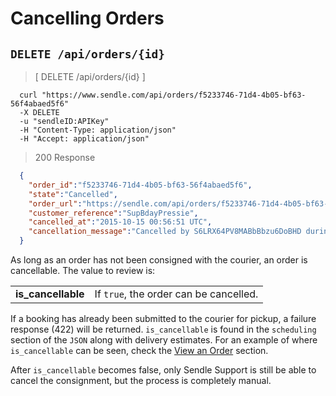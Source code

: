 # Cancelling Orders
## `DELETE /api/orders/{id}`
> [ DELETE /api/orders/{id} ]

```shell
  curl "https://www.sendle.com/api/orders/f5233746-71d4-4b05-bf63-56f4abaed5f6"
  -X DELETE
  -u "sendleID:APIKey"
  -H "Content-Type: application/json"
  -H "Accept: application/json"
```

> 200 Response

```json
  {
    "order_id":"f5233746-71d4-4b05-bf63-56f4abaed5f6",
    "state":"Cancelled",
    "order_url":"https://sendle.com/api/orders/f5233746-71d4-4b05-bf63-56f4abaed5f6",
    "customer_reference":"SupBdayPressie",
    "cancelled_at":"2015-10-15 00:56:51 UTC",
    "cancellation_message":"Cancelled by S6LRX64PV8MABbBbzu6DoBHD during picking up"
  }
```


As long as an order has not been consigned with the courier, an order is cancellable. The value to review is:

| | |
|--:|:--|
**is_cancellable** | If `true`, the order can be cancelled.

If a booking has already been submitted to the courier for pickup, a failure response (422) will be returned. `is_cancellable` is found in the `scheduling` section of the `JSON` along with delivery estimates. For an example of where `is_cancellable` can be seen, check the [View an Order](#view-an-order) section.

<aside class='warning'>After <code>is_cancellable</code> becomes false, only Sendle Support is still be able to cancel the consignment, but the process is completely manual.</aside>
